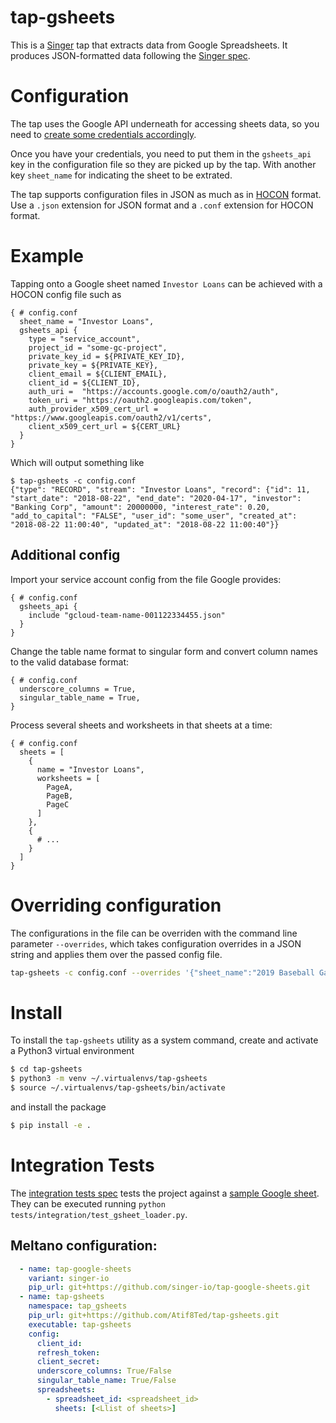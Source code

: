 # tap-gsheets
This is a [Singer](https://singer.io) tap that extracts data from Google Spreadsheets. It produces JSON-formatted data following the [Singer
spec](https://github.com/singer-io/getting-started/blob/master/SPEC.md).

# Configuration
The tap uses the Google API underneath for accessing sheets data, so you need to
[create some credentials accordingly](https://towardsdatascience.com/accessing-google-spreadsheet-data-using-python-90a5bc214fd2).

Once you have your credentials, you need to put them in the `gsheets_api` key in the configuration file so they are picked up by the tap. With another key `sheet_name` for indicating the sheet to be extrated.

The tap supports configuration files in JSON as much as in [HOCON](https://github.com/chimpler/pyhocon) format. Use a `.json` extension for JSON format and a `.conf` extension for HOCON format.

# Example
Tapping onto a Google sheet named `Investor Loans` can be achieved with a HOCON config file such as
```hocon
{ # config.conf
  sheet_name = "Investor Loans",
  gsheets_api {
    type = "service_account",
    project_id = "some-gc-project",
    private_key_id = ${PRIVATE_KEY_ID},
    private_key = ${PRIVATE_KEY},
    client_email = ${CLIENT_EMAIL},
    client_id = ${CLIENT_ID},
    auth_uri =  "https://accounts.google.com/o/oauth2/auth",
    token_uri = "https://oauth2.googleapis.com/token",
    auth_provider_x509_cert_url = "https://www.googleapis.com/oauth2/v1/certs",
    client_x509_cert_url = ${CERT_URL}
  }
}
```
Which will output something like
```console
$ tap-gsheets -c config.conf
{"type": "RECORD", "stream": "Investor Loans", "record": {"id": 11, "start_date": "2018-08-22", "end_date": "2020-04-17", "investor": "Banking Corp", "amount": 20000000, "interest_rate": 0.20, "add_to_capital": "FALSE", "user_id": "some_user", "created_at": "2018-08-22 11:00:40", "updated_at": "2018-08-22 11:00:40"}}
```

## Additional config
Import your service account config from the file Google provides:
```hocon
{ # config.conf
  gsheets_api {
    include "gcloud-team-name-001122334455.json"
  }
}
```

Change the table name format to singular form and convert column names to the valid database format:
```hocon
{ # config.conf
  underscore_columns = True,
  singular_table_name = True,
}
```

Process several sheets and worksheets in that sheets at a time:
```hocon
{ # config.conf
  sheets = [
    {
      name = "Investor Loans",
      worksheets = [
        PageA,
        PageB,
        PageC
      ]
    },
    {
      # ...
    }
  ]
}
```

# Overriding configuration
The configurations in the file can be overriden with the command line parameter `--overrides`,
which takes configuration overrides in a JSON string and applies them over the passed
config file.
```bash
tap-gsheets -c config.conf --overrides '{"sheet_name":"2019 Baseball Games"}'
```

# Install
To install the `tap-gsheets` utility as a system command, create and activate a
Python3 virtual environment
```bash
$ cd tap-gsheets
$ python3 -m venv ~/.virtualenvs/tap-gsheets
$ source ~/.virtualenvs/tap-gsheets/bin/activate
```
and install the package
```bash
$ pip install -e .
```

# Integration Tests
The [integration tests spec](tests/integration/test_gsheet_loader.py) tests the project against a [sample Google sheet](https://docs.google.com/a/pagantis.com/spreadsheets/d/e/2PACX-1vRcyNFmNV4EXv_J7CyiIWjQOirwrZCXKQ5DKDMfr-lxV2iqgHMWdX14EKFXyS_tZZ4Xyn9jlpmZagzY/pubhtml).
They can be executed running `python tests/integration/test_gsheet_loader.py`.
## Meltano configuration:

```yaml
  - name: tap-google-sheets
    variant: singer-io
    pip_url: git+https://github.com/singer-io/tap-google-sheets.git
  - name: tap-gsheets
    namespace: tap_gsheets
    pip_url: git+https://github.com/Atif8Ted/tap-gsheets.git
    executable: tap-gsheets
    config:
      client_id: 
      refresh_token: 
      client_secret: 
      underscore_columns: True/False
      singular_table_name: True/False
      spreadsheets:
        - spreadsheet_id: <spreadsheet_id>
          sheets: [<Llist of sheets>]

```
